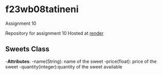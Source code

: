 # f23wb08tatineni
Assignment 10

Repository for assignment 10
Hosted at [render](https://f23wb08tatineni.onrender.com/)

## Sweets Class
-**Attributes**:
-name(String): name of the sweet
-price(float): price of the sweet
-quantity(integer):quantity of the sweet available

